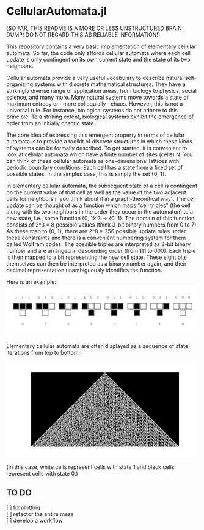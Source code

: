 # CellularAutomata.jl

[SO FAR, THIS README IS A MORE OR LESS UNSTRUCTURED BRAIN DUMP! DO NOT REGARD THIS AS RELIABLE INFORMATION!]

This repository contains a very basic implementation of elementary cellular automata. So far, the code only affords cellular automata where each cell update is only contingent on its own current state and the state of its two neighbors.

Cellular automata provide a very useful vocabulary to describe natural self-organizing systems with discrete mathematical structures. They have a strikingly diverse range of application areas, from biology to physics, social science, and many more. Many natural systems move towards a state of maximum entropy or--more colloquially--chaos. However, this is not a universal rule. For instance, biological systems do not adhere to this principle. To a striking extent, biological systems exhibit the emergence of order from an initially chaotic state.

The core idea of expressing this emergent property in terms of cellular automata is to provide a toolkit of discrete structures in which these kinds of systems can be formally described. To get started, it is convenient to look at cellular automata which have a finite number of sites (cells) N. You can think of these cellular automata as one-dimensional lattices with periodic boundary conditions. Each cell has a state from a fixed set of possible states. In the simples case, this is simply the set {0, 1}.

In elementary cellular automata, the subsequent state of a cell is contingent on the current value of that cell as well as the value of the two adjacent cells (or neighbors if you think about it in a graph-theoretical way). The cell update can be thought of as a function which maps "cell triples" (the cell along with its two neighbors in the order they occur in the automaton) to a new state, i.e., some function {0, 1}^3 -> {0, 1}. The domain of this function consists of 2^3 = 8 possible values (think 3-bit binary numbers from 0 to 7). As these map to {0, 1}, there are 2^8 = 256 possible update rules under these constraints and there is a convenient numbering system for them called Wolfram codes:
The possible triples are interpreted as 3-bit binary number and are arranged in descending order (from 111 to 000). Each triple is then mapped to a bit representing the new cell state. These eight bits themselves can then be interpreted as a binary number again, and their decimal representation unambiguously identifies the function.

Here is an example:
![](media/rule_30_wolfram_code.png)


Elementary cellular automata are often displayed as a sequence of state iterations from top to bottom:

![](media/rule30.png)

(In this case, white cells represent cells with state 1 and black cells represent cells with state 0.)


## TO DO

[ ] fix plotting  
[ ] refactor the entire mess  
[ ] develop a workflow  




